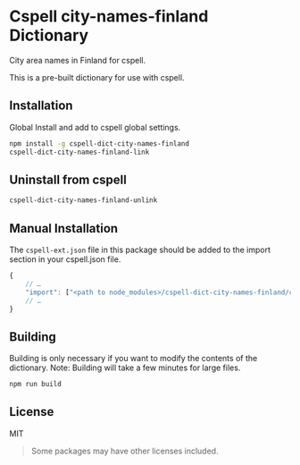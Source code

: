 # Cspell city-names-finland Dictionary

City area names in Finland for cspell.

This is a pre-built dictionary for use with cspell.

## Installation

Global Install and add to cspell global settings.

```sh
npm install -g cspell-dict-city-names-finland
cspell-dict-city-names-finland-link
```

## Uninstall from cspell

```sh
cspell-dict-city-names-finland-unlink
```

## Manual Installation

The `cspell-ext.json` file in this package should be added to the import section in your cspell.json file.

```javascript
{
    // …
    "import": ["<path to node_modules>/cspell-dict-city-names-finland/cspell-ext.json"],
    // …
}
```

## Building

Building is only necessary if you want to modify the contents of the dictionary. Note: Building will take a few minutes for large files.

```sh
npm run build
```

## License

MIT

> Some packages may have other licenses included.
